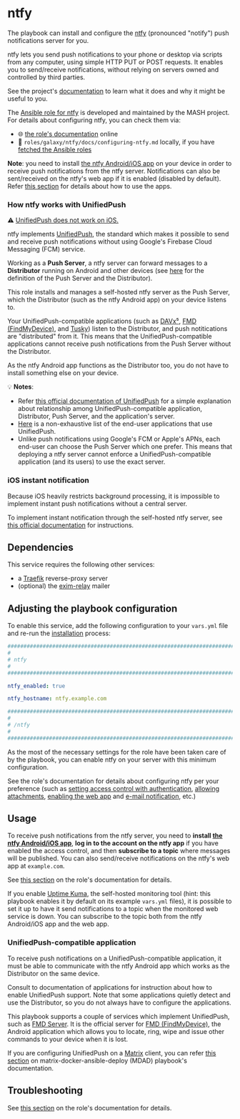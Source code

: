<!--
SPDX-FileCopyrightText: 2020 - 2024 MDAD project contributors
SPDX-FileCopyrightText: 2020 - 2024 Slavi Pantaleev
SPDX-FileCopyrightText: 2020 Aaron Raimist
SPDX-FileCopyrightText: 2020 Chris van Dijk
SPDX-FileCopyrightText: 2020 Dominik Zajac
SPDX-FileCopyrightText: 2020 Mickaël Cornière
SPDX-FileCopyrightText: 2022 François Darveau
SPDX-FileCopyrightText: 2022 Julian Foad
SPDX-FileCopyrightText: 2022 Warren Bailey
SPDX-FileCopyrightText: 2023 Antonis Christofides
SPDX-FileCopyrightText: 2023 Felix Stupp
SPDX-FileCopyrightText: 2023 Pierre 'McFly' Marty
SPDX-FileCopyrightText: 2024 - 2025 Suguru Hirahara

SPDX-License-Identifier: AGPL-3.0-or-later
-->

# ntfy

The playbook can install and configure the [ntfy](https://ntfy.sh/) (pronounced "notify") push notifications server for you.

ntfy lets you send push notifications to your phone or desktop via scripts from any computer, using simple HTTP PUT or POST requests. It enables you to send/receive notifications, without relying on servers owned and controlled by third parties.

See the project's [documentation](https://docs.ntfy.sh/) to learn what it does and why it might be useful to you.

The [Ansible role for ntfy](https://github.com/mother-of-all-self-hosting/ansible-role-ntfy) is developed and maintained by the MASH project. For details about configuring ntfy, you can check them via:
- 🌐 [the role's documentation](https://github.com/mother-of-all-self-hosting/ansible-role-ntfy/blob/main/docs/configuring-ntfy.md) online
- 📁 `roles/galaxy/ntfy/docs/configuring-ntfy.md` locally, if you have [fetched the Ansible roles](../installing.md)

**Note**: you need to install [the ntfy Android/iOS app](https://docs.ntfy.sh/subscribe/phone/) on your device in order to receive push notifications from the ntfy server. Notifications can also be sent/received on the ntfy's web app if it is enabled (disabled by default). Refer [this section](#usage) for details about how to use the apps.

### How ntfy works with UnifiedPush

⚠️ [UnifiedPush does not work on iOS.](https://unifiedpush.org/users/faq/#will-unifiedpush-ever-work-on-ios)

ntfy implements [UnifiedPush](https://unifiedpush.org), the standard which makes it possible to send and receive push notifications without using Google's Firebase Cloud Messaging (FCM) service.

Working as a **Push Server**, a ntfy server can forward messages to a **Distributor** running on Android and other devices (see [here](https://unifiedpush.org/users/distributors/#definitions) for the definition of the Push Server and the Distributor).

This role installs and manages a self-hosted ntfy server as the Push Server, which the Distributor (such as the ntfy Android app) on your device listens to.

Your UnifiedPush-compatible applications (such as [DAVx⁵](https://www.davx5.com/), [FMD (FindMyDevice)](https://gitlab.com/fmd-foss/fmd-android/), and [Tusky](https://tusky.app/)) listen to the Distributor, and push notitications are "distributed" from it. This means that the UnifiedPush-compatible applications cannot receive push notifications from the Push Server without the Distributor.

As the ntfy Android app functions as the Distributor too, you do not have to install something else on your device.

💡 **Notes**:
- Refer [this official documentation of UnifiedPush](https://unifiedpush.org/users/troubleshooting/#understand-unifiedpush) for a simple explanation about relationship among UnifiedPush-compatible application, Distributor, Push Server, and the application's server.
- [Here](https://unifiedpush.org/users/apps/) is a non-exhaustive list of the end-user applications that use UnifiedPush.
- Unlike push notifications using Google's FCM or Apple's APNs, each end-user can choose the Push Server which one prefer. This means that deploying a ntfy server cannot enforce a UnifiedPush-compatible application (and its users) to use the exact server.

### iOS instant notification

Because iOS heavily restricts background processing, it is impossible to implement instant push notifications without a central server.

To implement instant notification through the self-hosted ntfy server, see [this official documentation](https://docs.ntfy.sh/config/#ios-instant-notifications) for instructions.

## Dependencies

This service requires the following other services:

- a [Traefik](traefik.md) reverse-proxy server
- (optional) the [exim-relay](exim-relay.md) mailer

## Adjusting the playbook configuration

To enable this service, add the following configuration to your `vars.yml` file and re-run the [installation](../installing.md) process:

```yaml
########################################################################
#                                                                      #
# ntfy                                                                 #
#                                                                      #
########################################################################

ntfy_enabled: true

ntfy_hostname: ntfy.example.com

########################################################################
#                                                                      #
# /ntfy                                                                #
#                                                                      #
########################################################################
```

As the most of the necessary settings for the role have been taken care of by the playbook, you can enable ntfy on your server with this minimum configuration.

See the role's documentation for details about configuring ntfy per your preference (such as [setting access control with authentication](https://github.com/mother-of-all-self-hosting/ansible-role-ntfy/blob/main/docs/configuring-ntfy.md#enable-access-control-with-authentication-optional), [allowing attachments](https://github.com/mother-of-all-self-hosting/ansible-role-ntfy/blob/main/docs/configuring-ntfy.md#allow-attachments-optional), [enabling the web app](https://github.com/mother-of-all-self-hosting/ansible-role-ntfy/blob/main/docs/configuring-ntfy.md#enable-web-app-optional) and [e-mail notification](https://github.com/mother-of-all-self-hosting/ansible-role-ntfy/blob/main/docs/configuring-ntfy.md#enable-e-mail-notification-optional), etc.)

## Usage

To receive push notifications from the ntfy server, you need to **install [the ntfy Android/iOS app](https://docs.ntfy.sh/subscribe/phone/)**, **log in to the account on the ntfy app** if you have enabled the access control, and then **subscribe to a topic** where messages will be published. You can also send/receive notifications on the ntfy's web app at `example.com`.

See [this section](https://github.com/mother-of-all-self-hosting/ansible-role-ntfy/blob/main/docs/configuring-ntfy.md#usage) on the role's documentation for details.

If you enable [Uptime Kuma](uptime-kuma.md), the self-hosted monitoring tool (hint: this playbook enables it by default on its example `vars.yml` files), it is possible to set it up to have it send notifications to a topic when the monitored web service is down. You can subscribe to the topic both from the ntfy Android/iOS app and the web app.

### UnifiedPush-compatible application

To receive push notifications on a UnifiedPush-compatible application, it must be able to communicate with the ntfy Android app which works as the Distributor on the same device.

Consult to documentation of applications for instruction about how to enable UnifiedPush support. Note that some applications quietly detect and use the Distributor, so you do not always have to configure the applications.

This playbook supports a couple of services which implement UnifiedPush, such as [FMD Server](fmd-server.md). It is the official server for [FMD (FindMyDevice)](https://gitlab.com/fmd-foss/fmd-android/), the Android application which allows you to locate, ring, wipe and issue other commands to your device when it is lost.

If you are configuring UnifiedPush on a [Matrix](https://matrix.org) client, you can refer [this section](https://github.com/spantaleev/matrix-docker-ansible-deploy/blob/master/docs/configuring-playbook-ntfy.md#setting-up-a-unifiedpush-compatible-matrix-client) on matrix-docker-ansible-deploy (MDAD) playbook's documentation.

## Troubleshooting

See [this section](https://github.com/mother-of-all-self-hosting/ansible-role-ntfy/blob/main/docs/configuring-ntfy.md#troubleshooting) on the role's documentation for details.

